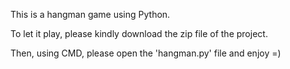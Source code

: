 This is a hangman game using Python.

To let it play, please kindly download the zip file of the project.

Then, using CMD, please open the 'hangman.py' file and enjoy =)
